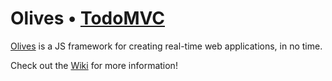# Olives • [TodoMVC](http://todomvc.com)

[Olives](http://flams.github.com/olives/) is a JS framework for creating real-time web applications, in no time.

Check out the [Wiki](https://github.com/flams/olives/wiki) for more information!


